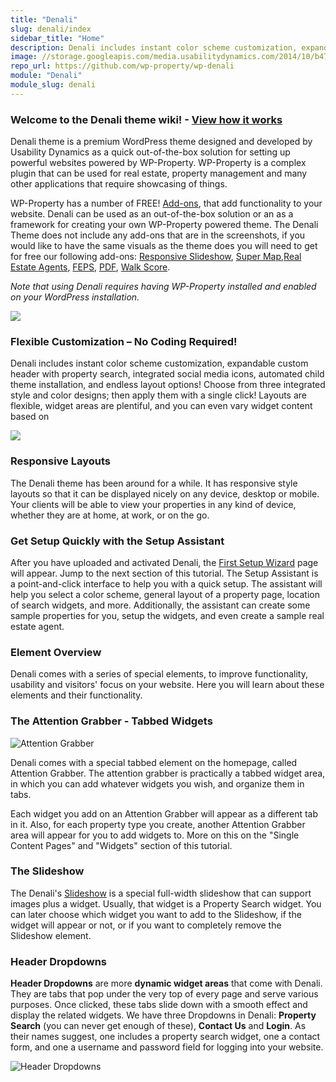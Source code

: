 ```yaml
---
title: "Denali"
slug: denali/index
sidebar_title: "Home"
description: Denali includes instant color scheme customization, expandable custom header with property search, integrated social media icons, automated child theme installation, and endless layout options!
image: //storage.googleapis.com/media.usabilitydynamics.com/2014/10/b47f84d8-wpproperty-theme-denali-icon-300x300.png
repo_url: https://github.com/wp-property/wp-denali
module: "Denali"
module_slug: denali
---
```


### Welcome to the Denali theme wiki! - [View how it works](https://player.vimeo.com/video/18853578?title=0&amp;byline=0&amp;portrait=0)

Denali theme is a premium WordPress theme designed and developed by Usability Dynamics as a quick out-of-the-box solution for setting up powerful websites powered by WP-Property. WP-Property is a complex plugin that can be used for real estate, property management and many other applications that require showcasing of things.

WP-Property has a number of FREE! [Add-ons](https://wp-property.github.io/addons/), that add functionality to your website. Denali can be used as an out-of-the-box solution or an as a framework for creating your own WP-Property powered theme. The Denali Theme does not include any add-ons that are in the screenshots, if you would like to have the same visuals as the theme does you will need to get for free our following add-ons: [Responsive Slideshow](https://wp-property.github.io/addons/responsive-slideshow/), [Super Map](https://wp-property.github.io/addons/super-map/),[Real Estate Agents](https://wp-property.github.io/addons/agents/), [FEPS](https://wp-property.github.io/addons/feps/), [PDF](https://wp-property.github.io/addons/pdf-flyer/), [Walk Score](https://wp-property.github.io/addons/walk-score/).

_Note that using Denali requires having WP-Property installed and enabled on your WordPress installation._



![](https://storage.googleapis.com/media.usabilitydynamics.com/2013/03/wp-property_houses.png)

### Flexible Customization – No Coding Required!

Denali includes instant color scheme customization, expandable custom header with property search, integrated social media icons, automated child theme installation, and endless layout options! Choose from three integrated style and color designs; then apply them with a single click! Layouts are flexible, widget areas are plentiful, and you can even vary widget content based on

![](https://storage.googleapis.com/media.usabilitydynamics.com/2013/03/skinz.png)

### Responsive Layouts

The Denali theme has been around for a while. It has responsive style layouts so that it can be displayed nicely on any device, desktop or mobile. Your clients will be able to view your properties in any kind of device, whether they are at home, at work, or on the go.

### Get Setup Quickly with the Setup Assistant

After you have uploaded and activated Denali, the [First Setup Wizard](https://wp-property.github.io/themes/denali/setup-assistant.html) page will appear. Jump to the next section of this tutorial.
The Setup Assistant is a point-and-click interface to help you with a quick setup. The assistant will help you select a color scheme, general layout of a property page, location of search widgets, and more. Additionally, the assistant can create some sample properties for you, setup the widgets, and even create a sample real estate agent.

### Element Overview

Denali comes with a series of special elements, to improve functionality, usability and visitors' focus on your website. Here you will learn about these elements and their functionality.

### The Attention Grabber - Tabbed Widgets

![Attention Grabber](https://storage.googleapis.com/media.usabilitydynamics.com/2012/06/Screen-Shot-2012-06-19-at-2.26.56-PM-e1340111273738.png)

Denali comes with a special tabbed element on the homepage, called Attention Grabber. The attention grabber is practically a tabbed widget area, in which you can add whatever widgets you wish, and organize them in tabs. 

Each widget you add on an Attention Grabber will appear as a different tab in it. Also, for each property type you create, another Attention Grabber area will appear for you to add widgets to. More on this on the "Single Content Pages" and "Widgets" section of this tutorial.

### The Slideshow

The Denali's [Slideshow](https://wp-property.github.io/addons/slideshow/) is a special full-width slideshow that can support images plus a widget. Usually, that widget is a Property Search widget. You can later choose which widget you want to add to the Slideshow, if the widget will appear or not, or if you want to completely remove the Slideshow element.

### Header Dropdowns

**Header Dropdowns** are more **dynamic widget areas** that come with Denali. They are tabs that pop under the very top of every page and serve various purposes. Once clicked, these tabs slide down with a smooth effect and display the related widgets. We have three Dropdowns in Denali: **Property Search** (you can never get enough of these), **Contact Us** and **Login**. As their names suggest, one includes a property search widget, one a contact form, and one a username and password field for logging into your website.

![Header Dropdowns](https://storage.googleapis.com/media.usabilitydynamics.com/2012/06/Screen-Shot-2012-06-19-at-3.33.35-PM.png)